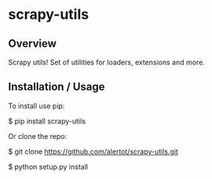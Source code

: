 scrapy-utils
============

Overview
--------

Scrapy utils! Set of utilities for loaders, extensions and more.

Installation / Usage
--------------------

To install use pip:

$ pip install scrapy-utils


Or clone the repo:

$ git clone https://github.com/alertot/scrapy-utils.git

$ python setup.py install
